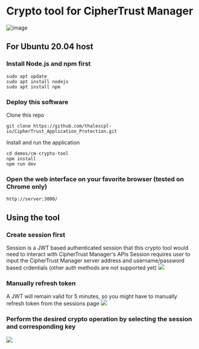 # Crypto tool for CipherTrust Manager

![image](https://user-images.githubusercontent.com/111074839/207679307-1f62783f-9ef8-4e58-ba8e-9e168e78371f.png)

## For Ubuntu 20.04 host

### Install Node.js and npm first
```
sudo apt update
sudo apt install nodejs
sudo apt install npm
```
### Deploy this software
Clone this repo
```
git clone https://github.com/thalescpl-io/CipherTrust_Application_Protection.git
```
Install and run the application
```
cd demos/cm-crypto-tool
npm install
npm run dev
```
### Open the web interface on your favorite browser (tested on Chrome only)
```
http://server:3000/
```

## Using the tool

### Create session first
Session is a JWT based authenticated session that this crypto tool would need to interact with CipherTrust Manager's APIs
Session requires user to input the CipherTrust Manager server address and username/password based crdentials (other auth methods are not supported yet)
<kbd><img src="https://user-images.githubusercontent.com/111074839/207629672-3ffdc04c-9147-4748-81d9-849fa719dbb0.png" /></kbd>

### Manually refresh token
A JWT will remain valid for 5 minutes, so you might have to manually refresh token from the sessions page
<kbd><img src="https://user-images.githubusercontent.com/111074839/207635504-489e7e82-a39f-4bfa-8414-43ad4e8c825e.png" /></kbd>

### Perform the desired crypto operation by selecting the session and corresponding key
<kbd><img src="https://user-images.githubusercontent.com/111074839/207630292-b21373a8-3c9c-4ae8-aed3-d49142ca3b96.png" /></kbd>
